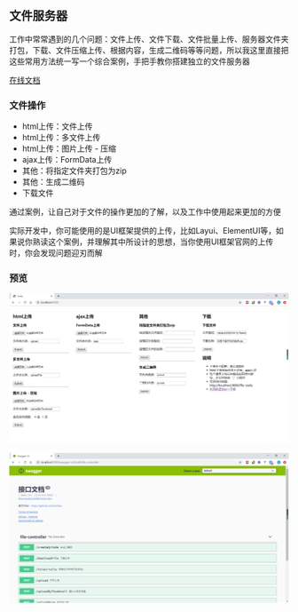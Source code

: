 ## 文件服务器

工作中常常遇到的几个问题：文件上传、文件下载、文件批量上传、服务器文件夹打包，下载、文件压缩上传、根据内容，生成二维码等等问题，所以我这里直接把这些常用方法统一写一个综合案例，手把手教你搭建独立的文件服务器

[在线文档](https://tellsea.github.io/fileserver/)

### 文件操作

- html上传：文件上传
- html上传：多文件上传
- html上传：图片上传 - 压缩
- ajax上传：FormData上传
- 其他：将指定文件夹打包为zip
- 其他：生成二维码
- 下载文件

通过案例，让自己对于文件的操作更加的了解，以及工作中使用起来更加的方便

实际开发中，你可能使用的是UI框架提供的上传，比如Layui、ElementUI等，如果说你熟读这个案例，并理解其中所设计的思想，当你使用UI框架官网的上传时，你会发现问题迎刃而解

### 预览

![在这里插入图片描述](https://github.com/Tellsea/file-server/blob/master/doc/images/index.png)

![在这里插入图片描述](https://github.com/Tellsea/file-server/blob/master/doc/images/swagger.png)
